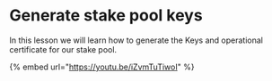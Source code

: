 # Generate stake pool keys

In this lesson we will learn how to generate the Keys and operational certificate for our stake pool.

{% embed url="https://youtu.be/iZvmTuTiwoI" %}



